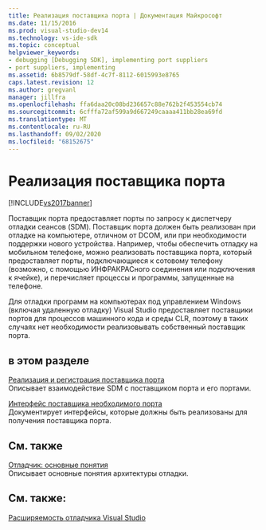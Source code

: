 ```yaml
---
title: Реализация поставщика порта | Документация Майкрософт
ms.date: 11/15/2016
ms.prod: visual-studio-dev14
ms.technology: vs-ide-sdk
ms.topic: conceptual
helpviewer_keywords:
- debugging [Debugging SDK], implementing port suppliers
- port suppliers, implementing
ms.assetid: 6b8579df-58df-4c7f-8112-6015993e8765
caps.latest.revision: 12
ms.author: gregvanl
manager: jillfra
ms.openlocfilehash: ffa6daa20c08bd236657c88e762b2f453554cb74
ms.sourcegitcommit: 6cfffa72af599a9d667249caaaa411bb28ea69fd
ms.translationtype: MT
ms.contentlocale: ru-RU
ms.lasthandoff: 09/02/2020
ms.locfileid: "68152675"
---
```

# <a name="implementing-a-port-supplier"></a>Реализация поставщика порта
[!INCLUDE[vs2017banner](../../includes/vs2017banner.md)]

Поставщик порта предоставляет порты по запросу к диспетчеру отладки сеансов (SDM). Поставщик порта должен быть реализован при отладке на компьютере, отличном от DCOM, или при необходимости поддержки нового устройства. Например, чтобы обеспечить отладку на мобильном телефоне, можно реализовать поставщика порта, который предоставляет порты, подключающиеся к сотовому телефону (возможно, с помощью ИНФРАКРАСного соединения или подключения к ячейке), и перечисляет процессы и программы, запущенные на телефоне.  
  
 Для отладки программ на компьютерах под управлением Windows (включая удаленную отладку) Visual Studio предоставляет поставщики портов для процессов машинного кода и среды CLR, поэтому в таких случаях нет необходимости реализовывать собственный поставщик порта.  
  
## <a name="in-this-section"></a>в этом разделе  
 [Реализация и регистрация поставщика порта](../../extensibility/debugger/implementing-and-registering-a-port-supplier.md)  
 Описывает взаимодействие SDM с поставщиком порта и его портами.  
  
 [Интерфейс поставщика необходимого порта](../../extensibility/debugger/required-port-supplier-interfaces.md)  
 Документирует интерфейсы, которые должны быть реализованы для получения поставщика порта.  
  
## <a name="related-sections"></a>См. также  
 [Отладчик: основные понятия](../../extensibility/debugger/debugger-concepts.md)  
 Описывает основные понятия архитектуры отладки.  
  
## <a name="see-also"></a>См. также:  
 [Расширяемость отладчика Visual Studio](../../extensibility/debugger/visual-studio-debugger-extensibility.md)
